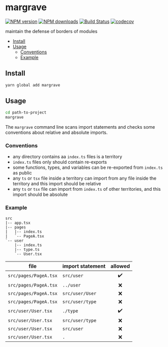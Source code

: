 # margrave

[![NPM version](https://badgen.net/npm/v/margrave)](https://npmjs.com/package/margrave)
[![NPM downloads](https://badgen.net/npm/dm/margrave)](https://npmjs.com/package/margrave)
[![Build Status](https://travis-ci.com/smmoosavi/margrave.svg?branch=master)](https://travis-ci.com/smmoosavi/margrave)
[![codecov](https://codecov.io/gh/smmoosavi/margrave/branch/master/graph/badge.svg)](https://codecov.io/gh/smmoosavi/margrave)

maintain the defense of borders of modules

<!-- toc -->

- [Install](#install)
- [Usage](#usage)
  - [Conventions](#conventions)
  - [Example](#example)

<!-- tocstop -->

## Install

```bash
yarn global add margrave
```

## Usage

```bash
cd path-to-project
margrave
```

The `margrave` command line scans import statements and checks some conventions about relative and absolute imports.

### Conventions

- any directory contains aa `index.ts` files is a territory
- `index.ts` files only should contain re-exports
- some functions, types, and variables can be re-exported from `index.ts` as public
- any `ts` or `tsx` file inside a territory can import from any file inside the territory and this import should be relative
- any `ts` or `tsx` file can import from `index.ts` of other territories, and this import should be absolute

### Example

```
src
|-- app.tsx
|-- pages
|   |-- index.ts
|   `-- PageA.tsx
`-- user
    |-- index.ts
    |-- type.ts
    `-- User.tsx
```

| file                  | import statement |      allowed       |
| --------------------- | ---------------- | :----------------: |
| `src/pages/PageA.tsx` | `src/user`       | :heavy_check_mark: |
| `src/pages/PageA.tsx` | `../user`        |        :x:         |
| `src/pages/PageA.tsx` | `src/user/User`  |        :x:         |
| `src/pages/PageA.tsx` | `src/user/type`  |        :x:         |
| `src/user/User.tsx`   | `./type`         | :heavy_check_mark: |
| `src/user/User.tsx`   | `src/user/type`  |        :x:         |
| `src/user/User.tsx`   | `src/user`       |        :x:         |
| `src/user/User.tsx`   | `.`              |        :x:         |
